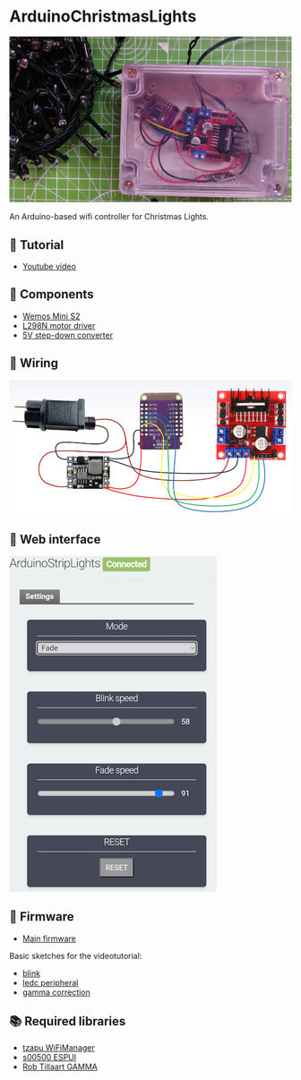 # ArduinoChristmasLights

![](https://github.com/lucadentella/ArduinoChristmasLights/raw/main/images/project.jpg)

An Arduino-based wifi controller for Christmas Lights.

## :movie_camera: Tutorial
- [Youtube video](https://youtu.be/vOHDjR1nToo)

## :wrench: Components
- [Wemos Mini S2](https://www.wemos.cc/en/latest/s2/s2_mini.html)
- [L298N motor driver](https://www.aliexpress.com/w/wholesale-l298n-motor-driver.html)
- [5V step-down converter](https://www.aliexpress.com/w/wholesale-5v-step-down-module.html)

## :dart: Wiring
![](https://github.com/lucadentella/ArduinoChristmasLights/raw/main/images/wiring.jpg)

## :rotating_light: Web interface
![](https://github.com/lucadentella/ArduinoChristmasLights/raw/main/images/webui.jpg)

## :floppy_disk: Firmware
 - [Main firmware](https://github.com/lucadentella/ArduinoChristmasLights/tree/main/firmware/ArduinoChristmasLights)
 
Basic sketches for the videotutorial:
 - [blink](https://github.com/lucadentella/ArduinoChristmasLights/tree/main/firmware/blink)
 - [ledc peripheral](https://github.com/lucadentella/ArduinoChristmasLights/tree/main/firmware/ledc)
 - [gamma correction](https://github.com/lucadentella/ArduinoChristmasLights/tree/main/firmware/ledcgamma)

## :books: Required libraries
- [tzapu WiFiManager](https://github.com/tzapu/WiFiManager)
- [s00500 ESPUI](https://github.com/s00500/ESPUI)
- [Rob Tillaart GAMMA](https://github.com/RobTillaart/GAMMA)
